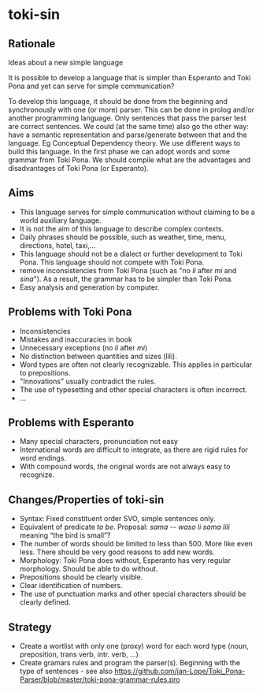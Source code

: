 # toki-sin

## Rationale

Ideas about a new simple language

It is possible to develop a language that is simpler than Esperanto and Toki Pona and yet can serve for simple communication?

To develop this language, it should be done from the beginning and synchronously with one (or more) parser. This can be done in prolog and/or another programming language. Only sentences that pass the parser test are correct sentences.
We could (at the same time) also go the other way: have a semantic representation and parse/generate between that and the language. Eg Conceptual Dependency theory.
We use different ways to build this language. In the first phase we can adopt words and some grammar from Toki Pona. We should compile what are the advantages and disadvantages of Toki Pona (or Esperanto).

## Aims

* This language serves for simple communication without claiming to be a world auxiliary language.
* It is not the aim of this language to describe complex contexts.
* Daily phrases should be possible, such as weather, time, menu, directions, hotel, taxi,...
* This language should not be a dialect or further development to Toki Pona. This language should not compete with Toki Pona. 
* remove inconsistencies from Toki Pona (such as "no _li_ after _mi_ and _sina_"). As a result, the grammar has to be simpler than Toki Pona. 
* Easy analysis and generation by computer.

## Problems with Toki Pona

* Inconsistencies
* Mistakes and inaccuracies in book
* Unnecessary exceptions (no _li_ after _mi_)
* No distinction between quantities and sizes (lili).
* Word types are often not clearly recognizable. This applies in particular to prepositions.
* "Innovations" usually contradict the rules.
* The use of typesetting and other special characters is often incorrect.
* ...

## Problems with Esperanto
* Many special characters, pronunciation not easy
* International words are difficult to integrate, as there are rigid rules for word endings.
* With compound words, the original words are not always easy to recognize.

## Changes/Properties of toki-sin

* Syntax: Fixed constituent order SVO, simple sentences only.
* Equivalent of predicate _to be_. Proposal: _sama_ -- _waso li sama lili_ meaning “the bird is small”?
* The number of words should be limited to less than 500. More like even less. There should be very good reasons to add new words.
* Morphology: Toki Pona does without, Esperanto has very regular morphology. Should be able to do without.
* Prepositions should be clearly visible.
* Clear identification of numbers.
* The use of punctuation marks and other special characters should be clearly defined.

## Strategy
* Create a wortlist with only one (proxy) word for each word type (noun, preposition, trans verb, intr. verb, ...) 
* Create gramars rules and program the parser(s). Beginning with the type of sentences - see also https://github.com/jan-Lope/Toki_Pona-Parser/blob/master/toki-pona-grammar-rules.pro

